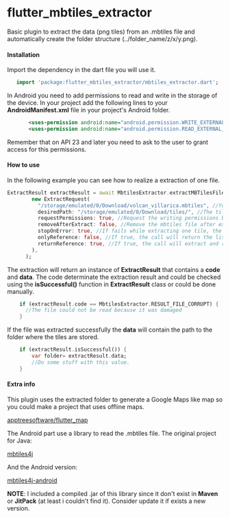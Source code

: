 # flutter_mbtiles_extractor

Basic plugin to extract the data (png tiles) from an .mbtiles file and
automatically create the folder structure (../folder_name/z/x/y.png).

#### Installation

Import the dependency in the dart file you will use it.

```dart
   import 'package:flutter_mbtiles_extractor/mbtiles_extractor.dart';
```

In Android you need to add permissions to read and write in the storage
of the device. In your project add the following lines to your
**AndroidManifest.xml** file in your project's Android folder.

```xml
       <uses-permission android:name="android.permission.WRITE_EXTERNAL_STORAGE"/>
       <uses-permission android:name="android.permission.READ_EXTERNAL_STORAGE"/>
```

Remember that on API 23 and later you need to ask to the user to grant
access for this permissions.

#### How to use

In the following example you can see how to realize a extraction of
one file.

```dart
ExtractResult extractResult = await MbtilesExtractor.extractMBTilesFile(
        new ExtractRequest(
          "/storage/emulated/0/Download/volcan_villarica.mbtiles", //Your file. I will not upload this one.
          desiredPath: "/storage/emulated/0/Download/tiles/", //The tiles will be extracted here
          requestPermissions: true, //Request the writing permissions before extracting
          removeAfterExtract: false, //Remove the mbtiles file after extracting
          stopOnError: true, //If fails while extracting one tile, the extraction will be stopped.
          onlyReference: false, //If true, the call will return the list of tiles of the db but not extract.
          returnReference: true, //If true, the call will extract and return the list of tiles.
        ),
      );
```

The extraction will return an instance of **ExtractResult** that
contains a **code** and **data**. The code determinate the extraction
result and could be checked using the **isSuccessful()** function in
**ExtractResult** class or could be done manually.

```dart
    if (extractResult.code == MbtilesExtractor.RESULT_FILE_CORRUPT) {
      //The file could not be read because it was damaged
    }
```

If the file was extracted successfully the **data** will contain the
path to the folder where the tiles are stored.

```dart
    if (extractResult.isSuccessful()) {
        var folder= extractResult.data;
        //Do some stuff with this value.
    }
```

#### Extra info

This plugin uses the extracted folder to generate a Google Maps like map
so you could make a project that uses offline maps.

[apptreesoftware/flutter_map](https://github.com/apptreesoftware/flutter_map)

The Android part use a library to read the .mbtiles file. The original
project for Java:

[mbtiles4j](https://github.com/imintel/mbtiles4j)

And the Android version:

[mbtiles4j-android](https://github.com/fullhdpixel/mbtiles4j)

**NOTE**: I included a compiled .jar of this library since it don't
exist in **Maven** or **JitPack** (at least i couldn't find it).
Consider update it if exists a new version.







